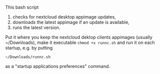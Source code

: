 This bash script 

1. checks for nextcloud desktop appimage updates,
2. downloads the latest appimage if an update is available,
3. runs the latest version.

Put it where you keep the nextcloud dektop clients appimages 
(usually ~/Downloads), make it executable `chmod +x runnc.sh` 
and run it on each startup, e.g. by putting 

`~/Downloads/runnc.sh`

as a "startup applications preferences" command.
